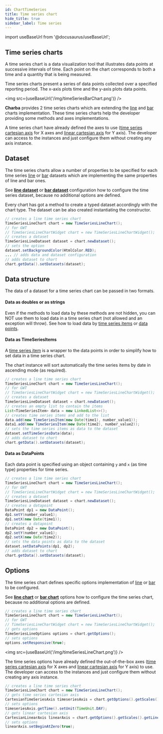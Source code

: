 ```yaml
---
id: ChartTimeSeries
title: Time series chart
hide_title: true
sidebar_label: Time series
---
```

import useBaseUrl from '@docusaurus/useBaseUrl';

## Time series charts

A time series chart is a data visualization tool that illustrates data points at successive intervals of time. Each point on the chart corresponds to both a time and a quantity that is being measured.

Time series charts present a series of data points collected over a specified reporting period. The x-axis plots time and the y-axis plots data points.

<img src={useBaseUrl('/img/timeSeriesBarChart.png')} />

**Charba** provides 2 time series charts which are extending the [line](ChartLine) and [bar](ChartBar) charts implementation. These time series charts help the developer providing some methods and axes implementations. 

A time series chart have already defined the axes to use ([time series cartesian axis](../axes/CartesianTimeSeriesAxes) for X axes and [linear cartesian axis](../axes/CartesianLinearAxes) for Y axis). The developer can access to the instances and just configure them without creating any axis instance.

## Dataset

The time series charts allow a number of properties to be specified for each time series [line](http://www.pepstock.org/Charba/3.3/org/pepstock/charba/client/data/TimeSeriesLineDataset.html) or [bar](http://www.pepstock.org/Charba/3.3/org/pepstock/charba/client/data/TimeSeriesBarDataset.html) datasets which are implementing the same properties of line and bar ones. 

See **[line dataset](ChartLine#dataset)** or **[bar dataset](ChartBar#dataset)** configuration how to configure the time series dataset, because no additional options are defined.

Every chart has got a method to create a typed dataset accordingly with the chart type. The dataset can be also created instantiating the constructor.

```java
// creates a line time series chart
TimeSeriesLineChart chart = new TimeSeriesLineChart();
// for GWT
// TimeSeriesLineChartWidget chart = new TimeSeriesLineChartWidget();
// creates a dataset
TimeSeriesLineDataset dataset = chart.newDataset();
// sets the option
dataset.setBackgroundColor(HtmlColor.RED);
... // adds data and dataset configuration
// adds dataset to chart
chart.getData().setDatasets(dataset);
```

## Data structure

The data of a dataset for a time series chart can be passed in two formats.

#### Data as doubles or as strings

Even if the methods to load data by these methods are not hidden, you can NOT use them to load data in a time series chart (not allowed and an exception will throw). See how to load data by [time series items](#data-as-timeseriesitems) or [data points](#data-as-datapoints). 

#### Data as TimeSeriesItems

A [time series item](http://www.pepstock.org/Charba/3.3/org/pepstock/charba/client/data/TimeSeriesItem.html) is a wrapper to the data points in order to simplify how to set data in a time series chart.

The chart instance will sort automatically the time series items by date in ascending mode (as required).

```java
// creates a line time series chart
TimeSeriesLineChart chart = new TimeSeriesLineChart();
// for GWT
// TimeSeriesLineChartWidget chart = new TimeSeriesLineChartWidget();
// creates a dataset
TimeSeriesLineDataset dataset = chart.newDataset();
// creates an empty list to contain the items
List<TimeSeriesItem> data = new LinkedList<>();
// creates time series items and add to the list
data.add(new TimeSeriesItem(new Date(time1), number_value1));
data1.add(new TimeSeriesItem(new Date(time2), number_value2));
// sets the time series items as data to the dataset
dataset.setTimeSeriesData(data);
// adds dataset to chart
chart.getData().setDatasets(dataset);
```


#### Data as DataPoints

Each data point is specified using an object containing `y` and `x` (as time type) properties for time series.

```java
// creates a line time series chart
TimeSeriesLineChart chart = new TimeSeriesLineChart();
// for GWT
// TimeSeriesLineChartWidget chart = new TimeSeriesLineChartWidget();
// creates a dataset
TimeSeriesLineDataset dataset = chart.newDataset();
// creates a datapoint
DataPoint dp1 = new DataPoint();
dp1.setY(number_value1);
dp1.setX(new Date(time1));
// creates a datapoint
DataPoint dp2 = new DataPoint();
dp2.setY(number_value1);
dp2.setX(new Date(time2));
// sets the data points as data to the dataset
dataset.setDataPoints(dp1, dp2);
// adds dataset to chart
chart.getData().setDatasets(dataset);
```

## Options

The time series chart defines specific options implementation of [line](http://www.pepstock.org/Charba/3.3/org/pepstock/charba/client/configuration/TimeSeriesLineOptions.html) or [bar](http://www.pepstock.org/Charba/3.3/org/pepstock/charba/client/configuration/TimeSeriesBarOptions.html) to be configured.

See **[line chart](ChartLine#options)** or **[bar chart](ChartBar#options)** options how to configure the time series chart, because no additional options are defined.

```java
// creates a line time series chart
TimeSeriesLineChart chart = new TimeSeriesLineChart();
// for GWT
// TimeSeriesLineChartWidget chart = new TimeSeriesLineChartWidget();
// gets options
TimeSeriesLineOptions options = chart.getOptions();
// sets options
options.setResponsive(true);
```

<img src={useBaseUrl('/img/timeSeriesLineChart.png')} />

The time series options have already defined the out-of-the-box axes ([time series cartesian axis](../axes/CartesianTimeSeriesAxes) for X axes and [linear cartesian axis](../axes/CartesianLinearAxes) for Y axis) to use. The developer can access to the instances and just configure them without creating any axis instance.

```java
// creates a line time series chart
TimeSeriesLineChart chart = new TimeSeriesLineChart();
// gets time series cartesian axis
CartesianTimeSeriesAxis timeseriesAxis = chart.getOptions().getScales().getTimeAxis();
// sets options
timeseriesAxis.getTime().setUnit(TimeUnit.DAY);
// gets linear cartesian axis		
CartesianLinearAxis linearAxis = chart.getOptions().getScales().getLinearAxis();
// sets options
linearAxis.setBeginAtZero(true);
```
